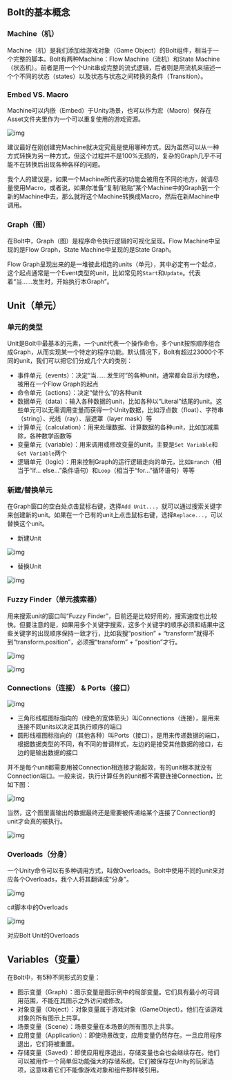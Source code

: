## Bolt的基本概念

### Machine（机）

Machine（机）是我们添加给游戏对象（Game Object）的Bolt组件，相当于一个完整的脚本。Bolt有两种Machine：Flow Machine（流机）和State Machine（状态机）。前者是用一个个Unit串成完整的流式逻辑，后者则是用流机来描述一个个不同的状态（states）以及状态与状态之间转换的条件（Transition）。

### Embed VS. Macro

Machine可以内嵌（Embed）于Unity场景，也可以作为宏（Macro）保存在Asset文件夹里作为一个可以重复使用的游戏资源。

![img](https://tuchuang-1307882010.cos.ap-shanghai.myqcloud.com/img/124473-35d413d35b6280d3.png)

建议最好在刚创建完Machine就决定究竟是使用哪种方式，因为虽然可以从一种方式转换为另一种方式，但这个过程并不是100%无损的，复杂的Graph几乎不可能不在转换后出现各种各样的问题。

我个人的建议是，如果一个Machine所代表的功能会被用在不同的地方，就请尽量使用Macro，或者说，如果你准备“复制/粘贴”某个Machine中的Graph到一个新的Machine中去，那么就将这个Machine转换成Macro，然后在新Machine中调用。

### Graph（图）

在Bolt中，Graph（图）是程序命令执行逻辑的可视化呈现。Flow Machine中呈现的是Flow Graph，State Machine中呈现的是State Graph。

Flow Graph呈现出来的是一堆彼此相连的units（单元），其中必定有一个起点，这个起点通常是一个Event类型的unit，比如常见的`Start`和`Update`。代表着“当……发生时，开始执行本Graph”。



## Unit（单元）

### 单元的类型

Unit是Bolt中最基本的元素，一个unit代表一个操作命令，多个unit按照顺序组合成Graph，从而实现某一个特定的程序功能。默认情况下，Bolt有超过23000个不同的unit，我们可以把它们分成几个大的类别：

- 事件单元（events）：决定“当……发生时”的各种unit，通常都会显示为绿色，被用在一个Flow Graph的起点
- 命令单元（actions）：决定“做什么”的各种unit
- 数据单元（data）：输入各种数据的unit，比如各种以“Literal”结尾的unit。这些单元可以无需调用变量而获得一个Unity数据，比如浮点数（float）、字符串（string）、光线（ray）、层遮罩（layer mask）等
- 计算单元（calculation）：用来处理数据、计算数据的各种unit，比如加减乘除，各种数学函数等
- 变量单元（variable）：用来调用或修改变量的unit，主要是`Set Variable`和`Get Variable`两个
- 逻辑单元（logic）：用来控制Graph的运行逻辑走向的单元，比如`Branch`（相当于“if... else...”条件语句）和`Loop`（相当于“for...”循环语句）等等

### 新建/替换单元

在Graph窗口的空白处点击鼠标右键，选择`Add Unit...`，就可以通过搜索关键字来创建新的unit。如果在一个已有的unit上点击鼠标右键，选择`Replace...`，可以替换这个unit。

- 新建Unit

![img](https:////upload-images.jianshu.io/upload_images/124473-483e01572813ebd5.png?imageMogr2/auto-orient/strip|imageView2/2/w/164/format/webp)

- 替换Unit

![img](https:////upload-images.jianshu.io/upload_images/124473-2f9522d112b336e1.png?imageMogr2/auto-orient/strip|imageView2/2/w/234/format/webp)

### Fuzzy Finder（单元搜索器）

用来搜索unit的窗口叫“Fuzzy Finder”，目前还是比较好用的，搜索速度也比较快。但要注意的是，如果用多个关键字搜索，这多个关键字的顺序必须和结果中这些关键字的出现顺序保持一致才行，比如我搜“position” + “transform”就得不到“transform.position”，必须搜“transform” + ”position”才行。

![img](https:////upload-images.jianshu.io/upload_images/124473-e789707be4c824a4.png?imageMogr2/auto-orient/strip|imageView2/2/w/308/format/webp)

![img](https:////upload-images.jianshu.io/upload_images/124473-c3326779f3a44268.png?imageMogr2/auto-orient/strip|imageView2/2/w/442/format/webp)

### Connections（连接） & Ports（接口）

![img](https:////upload-images.jianshu.io/upload_images/124473-77ca749cb017440b.png?imageMogr2/auto-orient/strip|imageView2/2/w/184/format/webp)

- 三角形线框图标指向的（绿色的宽体箭头）叫Connections（连接），是用来连接不同units以决定其执行顺序的端口
- 圆形线框图标指向的（其他各种）叫Ports（接口），是用来传递数据的端口，根据数据类型的不同，有不同的普调样式，左边的是接受其他数据的接口，右边的是输出数据的接口

并不是每个unit都需要用被Connection相连接才能起效，有的unit根本就没有Connection端口。一般来说，执行计算任务的unit都不需要连接Connection，比如下图：

![img](https:////upload-images.jianshu.io/upload_images/124473-e26d4a2158d2a458.png?imageMogr2/auto-orient/strip|imageView2/2/w/901/format/webp)

当然，这个图里面输出的数据最终还是需要被传递给某个连接了Connection的unit才会真的被执行。

![img](https:////upload-images.jianshu.io/upload_images/124473-25727a9e0b7b17ea.png?imageMogr2/auto-orient/strip|imageView2/2/w/1200/format/webp)

### Overloads（分身）

一个Unity命令可以有多种调用方式，叫做Overloads。Bolt中使用不同的unit来对应各个Overloads，我个人将其翻译成“分身”。

![img](https:////upload-images.jianshu.io/upload_images/124473-bc9762d97621647f.png?imageMogr2/auto-orient/strip|imageView2/2/w/433/format/webp)

c#脚本中的Overloads

![img](https:////upload-images.jianshu.io/upload_images/124473-cc492ee7ed16325a.png?imageMogr2/auto-orient/strip|imageView2/2/w/581/format/webp)

对应Bolt Unit的Overloads

## Variables（变量）

在Bolt中，有5种不同形式的变量：

- 图示变量（Graph）：图示变量是图示例中的局部变量。它们具有最小的可调用范围，不能在其图示之外访问或修改。
- 对象变量（Object）：对象变量属于游戏对象（GameObject）。他们在该游戏对象的所有图示上共享。
- 场景变量（Scene）：场景变量在本场景的所有图示上共享。
- 应用变量（Application）：即使场景改变，应用变量仍然存在。一旦应用程序退出，它们将被重置。
- 存储变量（Saved）：即使应用程序退出，存储变量也会也会继续存在。他们可以被用作一个简单但功能强大的存储系统。它们被保存在Unity的玩家选项，这意味着它们不能像游戏对象和组件那样被引用。



